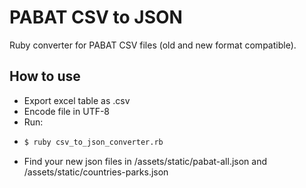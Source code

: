 # PABAT CSV to JSON

Ruby converter for PABAT CSV files (old and new format compatible).

## How to use

  - Export excel table as .csv
  - Encode file in UTF-8
  - Run:
  - ```sh
    $ ruby csv_to_json_converter.rb
    ```
  - Find your new json files in /assets/static/pabat-all.json and /assets/static/countries-parks.json
